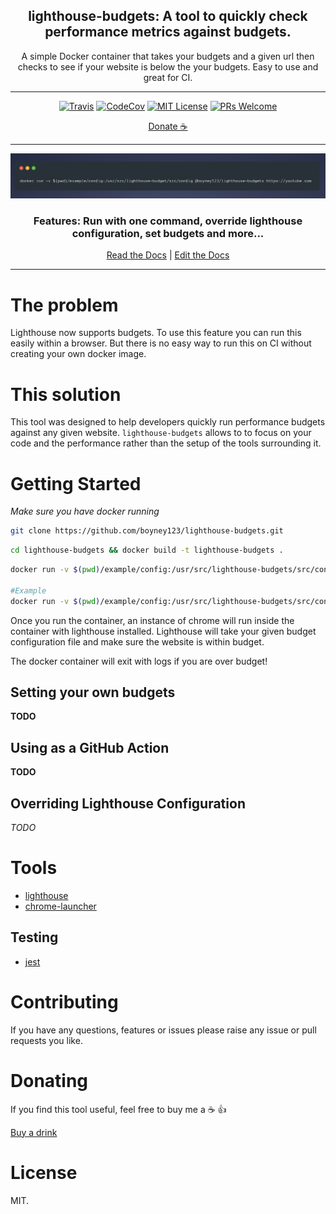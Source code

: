 <div align="center">

<h2>lighthouse-budgets: A tool to quickly check performance metrics against budgets.</h2>

<p>
A simple Docker container that takes your budgets and a given url then checks to see if your website is below the your budgets. Easy to use and great for CI.
</p>

  <hr />

[![Travis](https://img.shields.io/travis/boyney123/lighthouse-budgets/master.svg)](https://travis-ci.org/boyney123/lighthouse-budgets)
[![CodeCov](https://codecov.io/gh/boyney123/lighthouse-budgets/branch/master/graph/badge.svg?token=AoXW3EFgMP)](https://codecov.io/gh/boyney123/lighthouse-budgets)
[![MIT License][license-badge]][license]
[![PRs Welcome][prs-badge]][prs]

[Donate ☕](https://www.paypal.me/boyney123/5)

<hr />

<img alt="header" src="./screenshot.png" />

  <h3>Features: Run with one command, override lighthouse configuration, set budgets and more...</h3>

[Read the Docs](https://lighthouse-budgets.netlify.com/) | [Edit the Docs](https://github.com/boyney123/lighthouse-budgets-docs)

</div>

<hr/>

# The problem

Lighthouse now supports budgets. To use this feature you can run this easily within a browser. But there is no easy way to run this on CI without creating your own docker image.

# This solution

This tool was designed to help developers quickly run performance budgets against any given website. `lighthouse-budgets` allows to to focus on your code and the performance rather than the setup of the tools surrounding it.

# Getting Started

_Make sure you have docker running_

```sh
git clone https://github.com/boyney123/lighthouse-budgets.git
```

```sh
cd lighthouse-budgets && docker build -t lighthouse-budgets .
```

```sh
docker run -v $(pwd)/example/config:/usr/src/lighthouse-budgets/src/config lighthouse-budgets {url}

#Example
docker run -v $(pwd)/example/config:/usr/src/lighthouse-budgets/src/config lighthouse-budgets https://youtube.com


```

Once you run the container, an instance of chrome will run inside the container with lighthouse installed. Lighthouse will take your given budget configuration file and make sure the website is within budget.

The docker container will exit with logs if you are over budget!

## Setting your own budgets

**TODO**

## Using as a GitHub Action

**TODO**

## Overriding Lighthouse Configuration

_TODO_

# Tools

- [lighthouse](https://github.com/GoogleChrome/lighthouse)
- [chrome-launcher](https://github.com/GoogleChrome/chrome-launcher)

## Testing

- [jest](https://jestjs.io/)

# Contributing

If you have any questions, features or issues please raise any issue or pull requests you like.

[spectrum-badge]: https://withspectrum.github.io/badge/badge.svg
[spectrum]: https://spectrum.chat/explore-tech
[license-badge]: https://img.shields.io/github/license/boyney123/lighthouse-budgets.svg?color=yellow
[license]: https://github.com/boyney123/react.explore-tech.org/blob/master/LICENSE
[prs-badge]: https://img.shields.io/badge/PRs-welcome-brightgreen.svg?style=flat-square
[prs]: http://makeapullrequest.com
[github-watch-badge]: https://img.shields.io/github/watchers/boyney123/lighthouse-budgets.svg?style=social
[github-watch]: https://github.com/boyney123/lighthouse-budgets/watchers
[twitter]: https://twitter.com/intent/tweet?text=Check%20out%20lighthouse-budgets%20by%20%40boyney123%20https%3A%2F%2Fgithub.com%2Fboyney123%2Flighthouse-budgets%20%F0%9F%91%8D
[twitter-badge]: https://img.shields.io/twitter/url/https/github.com/boyney123/lighthouse-budgets.svg?style=social
[github-star-badge]: https://img.shields.io/github/stars/boyney123/lighthouse-budgets.svg?style=social
[github-star]: https://github.com/boyney123/lighthouse-budgets/stargazers

# Donating

If you find this tool useful, feel free to buy me a ☕ 👍

[Buy a drink](https://www.paypal.me/boyney123/5)

# License

MIT.

